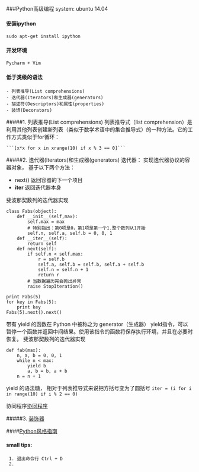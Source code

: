 ###Python高级编程
system: ubuntu 14.04 

#### 安装ipython 
    sudo apt-get install ipython


#### 开发环境
    Pycharm + Vim

#### 低于类级的语法
    - 列表推导(List comprehensions)
    - 迭代器(Iterators)和生成器(generators)
    - 描述符(Descriptors)和属性(properties)
    - 装饰(Decorators)
    
#####1. 列表推导(List comprehensions)
列表推导式（list comprehension）是利用其他列表创建新列表（类似于数学术语中的集合推导式）的一种方法。它的工作方式类似于for循环：
    
    ```[x*x for x in xrange(10) if x % 3 == 0]```
#####2. 迭代器(Iterators)和生成器(generators)
迭代器： 实现迭代器协议的容器对象， 基于以下两个方法：
    
- next() 返回容器的下一个项目
- __iter__ 返回迭代器本身

斐波那契数列的迭代器实现


    class Fabs(object):
        def __init__(self,max):
            self.max = max
            # 特别指出：第0项是0，第1项是第一个1.整个数列从1开始
            self.n, self.a, self.b = 0, 0, 1 
        def __iter__(self):
            return self
        def next(self):
            if self.n < self.max:
                r = self.b
                self.a, self.b = self.b, self.a + self.b
                self.n = self.n + 1
                return r
            # 当数据遍历完会抛出异常
            raise StopIteration()
  
    print Fabs(5)
    for key in Fabs(5):
        print key
    Fabs(5).next().next()

带有 yield 的函数在 Python 中被称之为 generator（生成器）
yield指令，可以暂停一个函数并返回中间结果。使用该指令的函数将保存执行环境，并且在必要时恢复。
斐波那契数列的迭代器实现


    def fab(max):
        n, a, b = 0, 0, 1
        while n < max:
            yield b
            a, b = b, a + b
        n = n + 1
    
yield 的语法糖， 相对于列表推导式来说把方括号变为了圆括号
```iter = (i for i in range(10) if i % 2 == 0)```

协同程序[协同程序](http://blog.csdn.net/yueguanghaidao/article/details/10201327)


#####3. [装饰器](http://www.cnblogs.com/rhcad/archive/2011/12/21/2295507.html)


####[Python风格指南](http://zh-google-styleguide.readthedocs.org/en/latest/google-python-styleguide/contents/)

    
   
#### small tips: 
     1. 退出命令行 Ctrl + D
     2. 